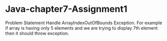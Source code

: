 # Java-chapter7-Assignment1

Problem Statement
Handle  ArrayIndexOutOfBounds  Exception.
For example if array is having only 5 elements and 
we are trying to display 7th element then it should throw exception.
